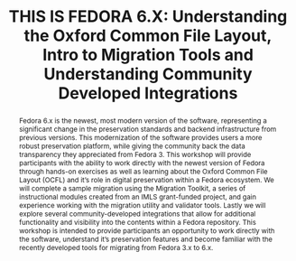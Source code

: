 ---
abstract: 'Fedora 6.x is the newest, most modern version of the software, representing
  a significant change in the preservation standards and backend infrastructure from
  previous versions. This modernization of the software provides users a more robust
  preservation platform, while giving the community back the data transparency they
  appreciated from Fedora 3. This workshop will provide participants with the ability
  to work directly with the newest version of Fedora through hands-on exercises as
  well as learning about the Oxford Common File Layout (OCFL) and it’s role in digital
  preservation within a Fedora ecosystem. We will complete a sample migration using
  the Migration Toolkit, a series of instructional modules created from an IMLS grant-funded
  project, and gain experience working with the migration utility and validator tools.
  Lastly we will explore several community-developed integrations that allow for additional
  functionality and visibility into the contents within a Fedora repository.

  This workshop is intended to provide participants an opportunity to work directly
  with the software, understand it’s preservation features and become familiar with
  the recently developed tools for migrating from Fedora 3.x to 6.x.'
creators:
- Arran Griffith
- Dan Field
date: null
document_url: https://www.ideals.illinois.edu/items/128263/bitstreams/428891/data.pdf
grand_parent: iPRES
institutions: []
keywords:
- fedora
- repository
- open source
- migrations
landing_page_url: https://hdl.handle.net/2142/121059
language: eng
layout: publication
license: CC-BY 4.0 International
notes_url: null
parent: iPRES 2023
publication_type: paper
size: null
slides_url: null
source_name: iPRES
stream_url: null
title: 'THIS IS FEDORA 6.X: Understanding the Oxford Common File Layout, Intro to
  Migration Tools and Understanding Community Developed Integrations'
year: 2023
---